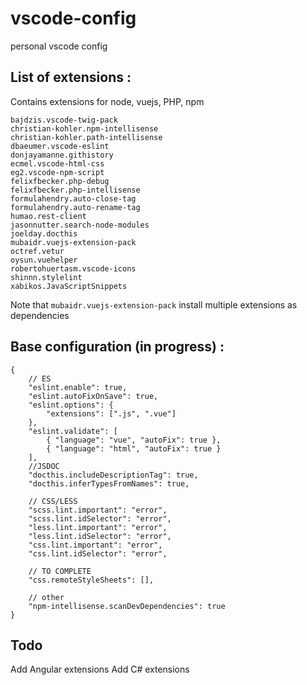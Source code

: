# vscode-config
personal vscode config



## List of extensions :

Contains extensions for node, vuejs, PHP, npm

```
bajdzis.vscode-twig-pack
christian-kohler.npm-intellisense
christian-kohler.path-intellisense
dbaeumer.vscode-eslint
donjayamanne.githistory
ecmel.vscode-html-css
eg2.vscode-npm-script
felixfbecker.php-debug
felixfbecker.php-intellisense
formulahendry.auto-close-tag
formulahendry.auto-rename-tag
humao.rest-client
jasonnutter.search-node-modules
joelday.docthis
mubaidr.vuejs-extension-pack
octref.vetur
oysun.vuehelper
robertohuertasm.vscode-icons
shinnn.stylelint
xabikos.JavaScriptSnippets
```

Note that `mubaidr.vuejs-extension-pack` install multiple extensions as dependencies

## Base configuration (in progress) :
```
{
    // ES
    "eslint.enable": true,
    "eslint.autoFixOnSave": true,
    "eslint.options": {
        "extensions": [".js", ".vue"]
    },
    "eslint.validate": [
        { "language": "vue", "autoFix": true },
        { "language": "html", "autoFix": true }
    ],
    //JSDOC
    "docthis.includeDescriptionTag": true,
    "docthis.inferTypesFromNames": true,

    // CSS/LESS
    "scss.lint.important": "error",
    "scss.lint.idSelector": "error",
    "less.lint.important": "error",
    "less.lint.idSelector": "error",
    "css.lint.important": "error",
    "css.lint.idSelector": "error",

    // TO COMPLETE
    "css.remoteStyleSheets": [],

    // other
    "npm-intellisense.scanDevDependencies": true
}
```

## Todo

Add Angular extensions
Add C# extensions
